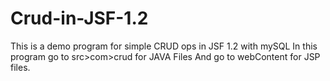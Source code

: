 # Crud-in-JSF-1.2
This is a demo program for simple CRUD ops in JSF 1.2 with mySQL
In this program go to src>com>crud for JAVA Files
And go to webContent for JSP files.
